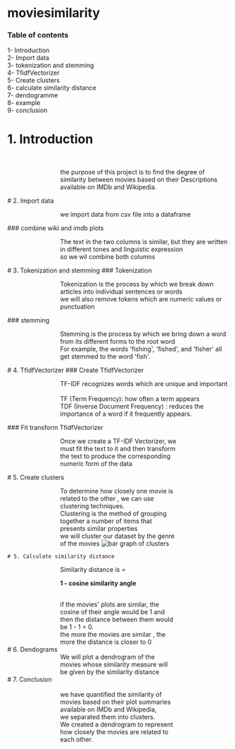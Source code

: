 # moviesimilarity
###  Table of contents  <br>
1- Introduction<br>
2- Import data<br>
3- tokenization and stemming<br>
4- TfidfVectorizer<br>
5- Create clusters<br>
6- calculate similarity distance<br>
7- dendogramme<br>
8- example<br>
9- conclusion<br>

#  1. Introduction
<br>
<p style="padding-left:120px">the purpose of this project is to find the degree of similarity between movies based on their Descriptions available on IMDb and Wikipedia.</p>
#  2. Import data
<br>
<p style="padding-left:120px">we import data from csv file into a dataframe</p>
### combine wiki and imdb plots <br>
<p style="padding-left:120px">The text in the two columns is similar, but they are written in different tones and linguistic expression<br>
so we wil combine both columns<p/>
# 3. Tokenization and stemming
### Tokenization
<br>
<p style="padding-left:120px">Tokenization is the process  by which we break down articles into individual sentences or words
<br>
    we will also remove tokens which are numeric values or punctuation
</p>
### stemming
<br>
<p style="padding-left:120px">Stemming is the process by which we bring down a word from its different forms to the root word
<br>
    For example, the words 'fishing', 'fished', and 'fisher' all get stemmed to the word 'fish'.
</p>
# 4. TfidfVectorizer
### Create TfidfVectorizer
<br>
<p style="padding-left:120px">TF-IDF recognizes words which are unique and important
<br>
    <br> TF (Term Frequency): how often a term appears
    <br> TDF (Inverse Document Frequency) : reduces the importance of a word if it frequently appears.
</p>
###  Fit transform TfidfVectorizer
<br>
<p style="padding-left:120px;padding-right:120px;">Once we create a TF-IDF Vectorizer, we must fit the text to it and then transform the text to produce the corresponding numeric form of the data
</p>
# 5. Create clusters
<p style="padding-left:120px;padding-right:120px;">
    To determine how closely one movie is related to the other , we can use clustering techniques.
    <br> Clustering is the method of grouping together a number of items that presents similar properties
     <br>we will cluster our dataset by the genre of the movies
    <img src="https://assets.datacamp.com/production/project_648/img/bar_clusters.png" alt="bar graph of clusters">
    </p>
    
    # 5. Calculate similarity distance
<div style="padding-left:120px;padding-right:120px;">
    Similarity distance is = <p style="font-weight:bold"> 1 - cosine similarity angle </p>
    <br> if the movies' plots are similar, the cosine of their angle would be 1 and then the distance between them would be 1 - 1 = 0.
     <br>the more the movies are similar , the more the distance is closer to 0
    </div>
# 6. Dendograms
<br>
<div style="padding-left:120px;padding-right:120px;">
    We will plot a dendrogram of the movies whose similarity measure will be given by the similarity distance
    </div>
# 7. Conclusion 
<br>
<div style="padding-left:120px;padding-right:120px;">
    <br>we have quantified the similarity of movies based on their plot summaries available on IMDb and Wikipedia, 
    <br>we separated them into clusters.
   <br> We created a dendrogram to represent how closely the movies are related to each other.
    </div>
